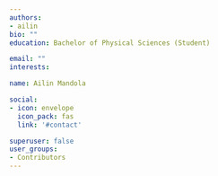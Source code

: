 ```yaml
---
authors:
- ailin
bio: ""
education: Bachelor of Physical Sciences (Student)

email: ""
interests:

name: Ailin Mandola

social:
- icon: envelope
  icon_pack: fas
  link: '#contact'

superuser: false
user_groups:
- Contributors
---
```


